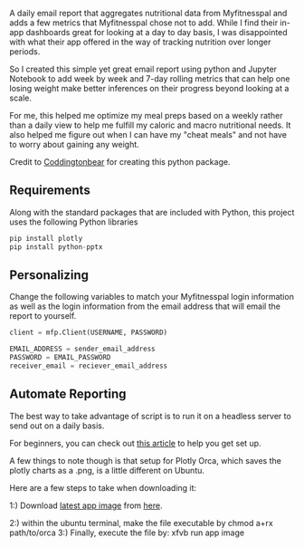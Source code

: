 A daily email report that aggregates nutritional data from Myfitnesspal and adds a few metrics that Myfitnesspal chose not to add. While I find their in-app dashboards great for looking at a day to day basis, I was disappointed with what their app offered in the way of tracking nutrition over longer periods.

So I created this simple yet great email report using python and Jupyter Notebook to add week by week and 7-day rolling metrics that can help one losing weight make better inferences on their progress beyond looking at a scale.

For me, this helped me optimize my meal preps based on a weekly rather than a daily view to help me fulfill my caloric and macro nutritional needs. It also helped me figure out when I can have my "cheat meals" and not have to worry about gaining any weight.

Credit to [Coddingtonbear](https://github.com/coddingtonbear/python-myfitnesspal) for creating this python package.

Requirements
------------

Along with the standard packages that are included with Python, this project uses the following Python libraries

```python
pip install plotly
pip install python-pptx
```

Personalizing
------------
Change the following variables to match your Myfitnesspal login information as well as the login information from the email address that will email the report to yourself.

```python
client = mfp.Client(USERNAME, PASSWORD)
```

```python
EMAIL_ADDRESS = sender_email_address
PASSWORD = EMAIL_PASSWORD
receiver_email = reciever_email_address
```

Automate Reporting
------------

The best way to take advantage of script is to run it on a headless server to send out on a daily basis.

For beginners, you can check out [this article](https://towardsdatascience.com/running-jupyter-notebook-in-google-cloud-platform-in-15-min-61e16da34d52) to help you get set up.


A few things to note though is that setup for Plotly Orca, which saves the plotly charts as a .png, is a little different on Ubuntu.

Here are a few steps to take when downloading it:

1:) Download [latest app image](https://github.com/plotly/orca/releases/download/v1.3.1/orca-1.3.1.AppImage) from [here](https://github.com/plotly/orca).

2:) within the ubuntu terminal, make the file executable by <verb> chmod a+rx path/to/orca
3:) Finally, execute the file by: xfvb run app image
